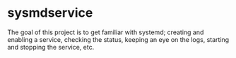 # sysmdservice
The goal of this project is to get familiar with systemd; creating and enabling a service, checking the status, keeping an eye on the logs, starting and stopping the service, etc.
